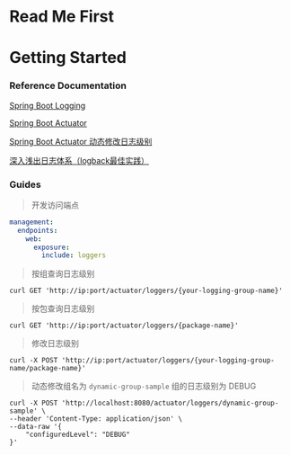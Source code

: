 # Read Me First

# Getting Started

### Reference Documentation
[Spring Boot Logging](https://docs.spring.io/spring-boot/docs/2.7.7/reference/html/features.html#features.logging)

[Spring Boot Actuator](https://docs.spring.io/spring-boot/docs/2.7.7/reference/html/actuator.html#actuator.endpoints)

[Spring Boot Actuator 动态修改日志级别](https://docs.spring.io/spring-boot/docs/2.7.7/reference/html/actuator.html#actuator.loggers)

[深入浅出日志体系（logback最佳实践）](https://blog.csdn.net/significantfrank/article/details/127994390?spm=1001.2014.3001.5502)

### Guides
> 开发访问端点
```yaml
management:
  endpoints:
    web:
      exposure:
        include: loggers
```

> 按组查询日志级别
```shell
curl GET 'http://ip:port/actuator/loggers/{your-logging-group-name}'
```

> 按包查询日志级别
```shell
curl GET 'http://ip:port/actuator/loggers/{package-name}'
```


> 修改日志级别
```shell
curl -X POST 'http://ip:port/actuator/loggers/{your-logging-group-name/package-name}'
```

> 动态修改组名为 `dynamic-group-sample` 组的日志级别为 DEBUG
```shell
curl -X POST 'http://localhost:8080/actuator/loggers/dynamic-group-sample' \
--header 'Content-Type: application/json' \
--data-raw '{
    "configuredLevel": "DEBUG"
}'
```

